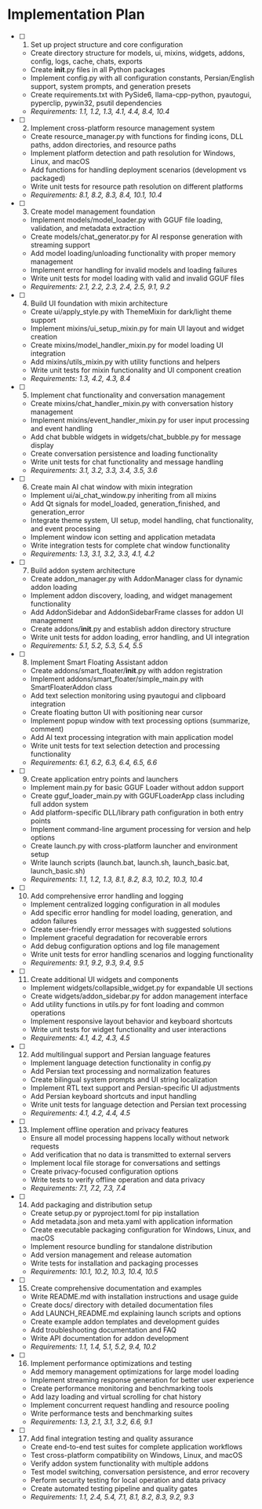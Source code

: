 # Implementation Plan

- [ ] 1. Set up project structure and core configuration
  - Create directory structure for models, ui, mixins, widgets, addons, config, logs, cache, chats, exports
  - Create __init__.py files in all Python packages
  - Implement config.py with all configuration constants, Persian/English support, system prompts, and generation presets
  - Create requirements.txt with PySide6, llama-cpp-python, pyautogui, pyperclip, pywin32, psutil dependencies
  - _Requirements: 1.1, 1.2, 1.3, 4.1, 4.4, 8.4, 10.4_

- [ ] 2. Implement cross-platform resource management system
  - Create resource_manager.py with functions for finding icons, DLL paths, addon directories, and resource paths
  - Implement platform detection and path resolution for Windows, Linux, and macOS
  - Add functions for handling deployment scenarios (development vs packaged)
  - Write unit tests for resource path resolution on different platforms
  - _Requirements: 8.1, 8.2, 8.3, 8.4, 10.1, 10.4_

- [ ] 3. Create model management foundation
  - Implement models/model_loader.py with GGUF file loading, validation, and metadata extraction
  - Create models/chat_generator.py for AI response generation with streaming support
  - Add model loading/unloading functionality with proper memory management
  - Implement error handling for invalid models and loading failures
  - Write unit tests for model loading with valid and invalid GGUF files
  - _Requirements: 2.1, 2.2, 2.3, 2.4, 2.5, 9.1, 9.2_

- [ ] 4. Build UI foundation with mixin architecture
  - Create ui/apply_style.py with ThemeMixin for dark/light theme support
  - Implement mixins/ui_setup_mixin.py for main UI layout and widget creation
  - Create mixins/model_handler_mixin.py for model loading UI integration
  - Add mixins/utils_mixin.py with utility functions and helpers
  - Write unit tests for mixin functionality and UI component creation
  - _Requirements: 1.3, 4.2, 4.3, 8.4_

- [ ] 5. Implement chat functionality and conversation management
  - Create mixins/chat_handler_mixin.py with conversation history management
  - Implement mixins/event_handler_mixin.py for user input processing and event handling
  - Add chat bubble widgets in widgets/chat_bubble.py for message display
  - Create conversation persistence and loading functionality
  - Write unit tests for chat functionality and message handling
  - _Requirements: 3.1, 3.2, 3.3, 3.4, 3.5, 3.6_

- [ ] 6. Create main AI chat window with mixin integration
  - Implement ui/ai_chat_window.py inheriting from all mixins
  - Add Qt signals for model_loaded, generation_finished, and generation_error
  - Integrate theme system, UI setup, model handling, chat functionality, and event processing
  - Implement window icon setting and application metadata
  - Write integration tests for complete chat window functionality
  - _Requirements: 1.3, 3.1, 3.2, 3.3, 4.1, 4.2_

- [ ] 7. Build addon system architecture
  - Create addon_manager.py with AddonManager class for dynamic addon loading
  - Implement addon discovery, loading, and widget management functionality
  - Add AddonSidebar and AddonSidebarFrame classes for addon UI management
  - Create addons/__init__.py and establish addon directory structure
  - Write unit tests for addon loading, error handling, and UI integration
  - _Requirements: 5.1, 5.2, 5.3, 5.4, 5.5_

- [ ] 8. Implement Smart Floating Assistant addon
  - Create addons/smart_floater/__init__.py with addon registration
  - Implement addons/smart_floater/simple_main.py with SmartFloaterAddon class
  - Add text selection monitoring using pyautogui and clipboard integration
  - Create floating button UI with positioning near cursor
  - Implement popup window with text processing options (summarize, comment)
  - Add AI text processing integration with main application model
  - Write unit tests for text selection detection and processing functionality
  - _Requirements: 6.1, 6.2, 6.3, 6.4, 6.5, 6.6_

- [ ] 9. Create application entry points and launchers
  - Implement main.py for basic GGUF Loader without addon support
  - Create gguf_loader_main.py with GGUFLoaderApp class including full addon system
  - Add platform-specific DLL/library path configuration in both entry points
  - Implement command-line argument processing for version and help options
  - Create launch.py with cross-platform launcher and environment setup
  - Write launch scripts (launch.bat, launch.sh, launch_basic.bat, launch_basic.sh)
  - _Requirements: 1.1, 1.2, 1.3, 8.1, 8.2, 8.3, 10.2, 10.3, 10.4_

- [ ] 10. Add comprehensive error handling and logging
  - Implement centralized logging configuration in all modules
  - Add specific error handling for model loading, generation, and addon failures
  - Create user-friendly error messages with suggested solutions
  - Implement graceful degradation for recoverable errors
  - Add debug configuration options and log file management
  - Write unit tests for error handling scenarios and logging functionality
  - _Requirements: 9.1, 9.2, 9.3, 9.4, 9.5_

- [ ] 11. Create additional UI widgets and components
  - Implement widgets/collapsible_widget.py for expandable UI sections
  - Create widgets/addon_sidebar.py for addon management interface
  - Add utility functions in utils.py for font loading and common operations
  - Implement responsive layout behavior and keyboard shortcuts
  - Write unit tests for widget functionality and user interactions
  - _Requirements: 4.1, 4.2, 4.3, 4.5_

- [ ] 12. Add multilingual support and Persian language features
  - Implement language detection functionality in config.py
  - Add Persian text processing and normalization features
  - Create bilingual system prompts and UI string localization
  - Implement RTL text support and Persian-specific UI adjustments
  - Add Persian keyboard shortcuts and input handling
  - Write unit tests for language detection and Persian text processing
  - _Requirements: 4.1, 4.2, 4.4, 4.5_

- [ ] 13. Implement offline operation and privacy features
  - Ensure all model processing happens locally without network requests
  - Add verification that no data is transmitted to external servers
  - Implement local file storage for conversations and settings
  - Create privacy-focused configuration options
  - Write tests to verify offline operation and data privacy
  - _Requirements: 7.1, 7.2, 7.3, 7.4_

- [ ] 14. Add packaging and distribution setup
  - Create setup.py or pyproject.toml for pip installation
  - Add metadata.json and meta.yaml with application information
  - Create executable packaging configuration for Windows, Linux, and macOS
  - Implement resource bundling for standalone distribution
  - Add version management and release automation
  - Write tests for installation and packaging processes
  - _Requirements: 10.1, 10.2, 10.3, 10.4, 10.5_

- [ ] 15. Create comprehensive documentation and examples
  - Write README.md with installation instructions and usage guide
  - Create docs/ directory with detailed documentation files
  - Add LAUNCH_README.md explaining launch scripts and options
  - Create example addon templates and development guides
  - Add troubleshooting documentation and FAQ
  - Write API documentation for addon development
  - _Requirements: 1.1, 1.4, 5.1, 5.2, 9.4, 10.2_

- [ ] 16. Implement performance optimizations and testing
  - Add memory management optimizations for large model loading
  - Implement streaming response generation for better user experience
  - Create performance monitoring and benchmarking tools
  - Add lazy loading and virtual scrolling for chat history
  - Implement concurrent request handling and resource pooling
  - Write performance tests and benchmarking suites
  - _Requirements: 1.3, 2.1, 3.1, 3.2, 6.6, 9.1_

- [ ] 17. Add final integration testing and quality assurance
  - Create end-to-end test suites for complete application workflows
  - Test cross-platform compatibility on Windows, Linux, and macOS
  - Verify addon system functionality with multiple addons
  - Test model switching, conversation persistence, and error recovery
  - Perform security testing for local operation and data privacy
  - Create automated testing pipeline and quality gates
  - _Requirements: 1.1, 2.4, 5.4, 7.1, 8.1, 8.2, 8.3, 9.2, 9.3_